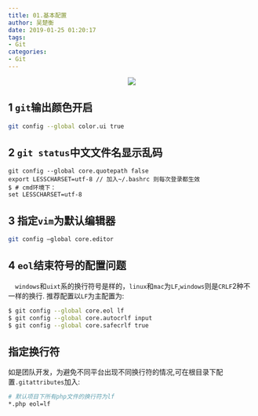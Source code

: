 ```yaml
---
title: 01.基本配置
author: 吴楚衡
date: 2019-01-25 01:20:17
tags:
- Git
categories:
- Git
---
```


<div align="center">

![](https://qiniu.wuchuheng.com/images/git-%E5%9F%BA%E6%9C%AC%E9%85%8D%E7%BD%AE1.png)

</div>

## 1 `git`输出颜色开启
``` bash
git config --global color.ui true
```

## 2 `git status`中文文件名显示乱码

```
git config --global core.quotepath false
export LESSCHARSET=utf-8 // 加入~/.bashrc 则每次登录都生效
$ # cmd环境下：
set LESSCHARSET=utf-8
```
## 3 指定`vim`为默认编辑器

``` bash 
git config –global core.editor
```

## 4 `eol`结束符号的配置问题
&emsp;`windows`和`uixt`系的换行符号是样的，`linux`和`mac`为`LF`,`windows`则是`CRLF`2种不一样的换行.
推荐配置以`LF`为主配置为:
``` bash 
$ git config --global core.eol lf
$ git config --global core.autocrlf input
$ git config --global core.safecrlf true
```

## 指定换行符
如是团队开发，为避免不同平台出现不同换行符的情况,可在根目录下配置`.gitattributes`加入:
``` bash 
# 默认项目下所有php文件的换行符为lf
*.php eol=lf
```

